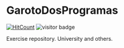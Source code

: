 # GarotoDosProgramas

[![HitCount](http://hits.dwyl.com/jeffersonjpr/garotoDosProgramas.svg)](http://hits.dwyl.com/jeffersonjpr/garotoDosProgramas)
![visitor badge](https://visitor-badge.laobi.icu/badge?page_id=garotoDosProgramas&title=viewers)

Exercise repository.
University and others.
